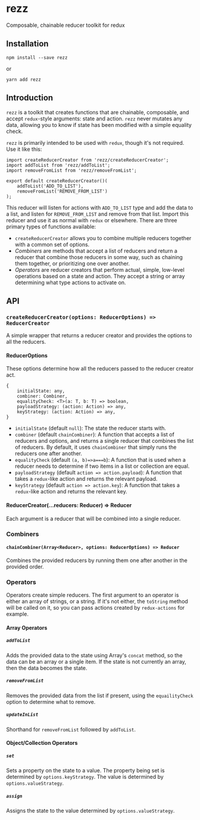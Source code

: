 # rezz
Composable, chainable reducer toolkit for redux

## Installation

```npm install --save rezz```

or

```yarn add rezz```

## Introduction

`rezz` is a toolkit that creates functions that are chainable, composable, and accept
`redux`-style arguments: state and action. `rezz` never mutates any data, allowing
you to know if state has been modified with a simple equality check.

`rezz` is primarily intended to be used with `redux`, though it's not required. Use
it like this:
 
```
import createReducerCreator from 'rezz/createReducerCreator';
import addToList from 'rezz/addToList';
import removeFromList from 'rezz/removeFromList';
  
export default createReducerCreator()(
    addToList('ADD_TO_LIST'),
    removeFromList('REMOVE_FROM_LIST')
);    
```

This reducer will listen for actions with `ADD_TO_LIST` type and add the data to a
list, and listen for `REMOVE_FROM_LIST` and remove from that list. Import this reducer
and use it as normal with `redux` or elsewhere. There are three primary types of
functions available:

* `createReducerCreator` allows you to combine multiple reducers together with a
common set of options.
* *Combiners* are methods that accept a list of reducers and return a reducer that
combine those reducers in some way, such as chaining them together, or prioritizing
one over another.
* *Operators* are reducer creators that perform actual, simple, low-level operations
based on a state and action. They accept a string or array determining what type
actions to activate on.

## API

### `createReducerCreator(options: ReducerOptions) => ReducerCreator`
A simple wrapper that returns a reducer creator and provides the options to all the
reducers.

#### ReducerOptions
These options determine how all the reducers passed to the reducer creator act.

```
{
    initialState: any,
    combiner: Combiner,
    equalityCheck: <T>(a: T, b: T) => boolean,
    payloadStrategy: (action: Action) => any,
    keyStrategy: (action: Action) => any,
}
```

* `initialState` (default `null`): The state the reducer starts with. 
* `combiner` (default `chainCombiner`): A function that accepts a list of reducers and
options, and returns a single reducer that combines the list of reducers. By default,
it uses `chainCombiner` that simply runs the reducers one after another.
* `equalityCheck` (default `(a, b)=>a===b`): A function that is used when a reducer
needs to determine if two items in a list or collection are equal.
* `payloadStrategy` (default `action => action.payload`): A function that takes a
`redux`-like action and returns the relevant payload.
* `keyStrategy` (default `action => action.key`): A function that takes a
`redux`-like action and returns the relevant key.

#### ReducerCreator(...reducers: Reducer) => Reducer
Each argument is a reducer that will be combined into a single reducer.

### Combiners

#### `chainCombiner(Array<Reducer>, options: ReducerOptions) => Reducer`
Combines the provided reducers by running them one after another in the provided
order.

### Operators
Operators create simple reducers. The first argument to an operator is either an array
of strings, or a string. If it's not either, the `toString` method will be called on it,
so you can pass actions created by `redux-actions` for example.

#### Array Operators

##### `addToList`

Adds the provided data to the state using Array's `concat` method, so the data can be
an array or a single item. If the state is not currently an array, then the data
becomes the state.
 
##### `removeFromList`
Removes the provided data from the list if present, using the `equailityCheck` option
to determine what to remove.

##### `updateInList`
Shorthand for `removeFromList` followed by `addToList`.

#### Object/Collection Operators

##### `set`
Sets a property on the state to a value. The property being set is determined by
`options.keyStrategy`. The value is determined by `options.valueStrategy`. 

##### `assign`
Assigns the state to the value determined by `options.valueStrategy`.